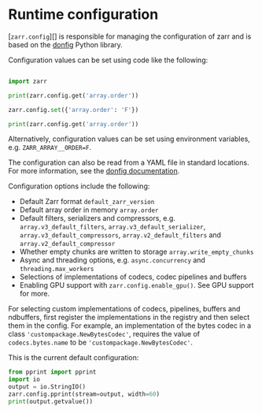 # Runtime configuration

[`zarr.config`][] is responsible for managing the configuration of zarr and
is based on the [donfig](https://github.com/pytroll/donfig) Python library.

Configuration values can be set using code like the following:

```python exec="true" session="config" source="above" result="ansi"

import zarr

print(zarr.config.get('array.order'))
```

```python exec="true" session="config" source="above" result="ansi"
zarr.config.set({'array.order': 'F'})

print(zarr.config.get('array.order'))
```

Alternatively, configuration values can be set using environment variables, e.g.
`ZARR_ARRAY__ORDER=F`.

The configuration can also be read from a YAML file in standard locations.
For more information, see the
[donfig documentation](https://donfig.readthedocs.io/en/latest/).

Configuration options include the following:

- Default Zarr format `default_zarr_version`
- Default array order in memory `array.order`
- Default filters, serializers and compressors, e.g. `array.v3_default_filters`, `array.v3_default_serializer`, `array.v3_default_compressors`, `array.v2_default_filters` and `array.v2_default_compressor`
- Whether empty chunks are written to storage `array.write_empty_chunks`
- Async and threading options, e.g. `async.concurrency` and `threading.max_workers`
- Selections of implementations of codecs, codec pipelines and buffers
- Enabling GPU support with `zarr.config.enable_gpu()`. See GPU support for more.

For selecting custom implementations of codecs, pipelines, buffers and ndbuffers,
first register the implementations in the registry and then select them in the config.
For example, an implementation of the bytes codec in a class `'custompackage.NewBytesCodec'`,
requires the value of `codecs.bytes.name` to be `'custompackage.NewBytesCodec'`.

This is the current default configuration:

```python exec="true" session="config" source="above" result="ansi"
from pprint import pprint
import io
output = io.StringIO()
zarr.config.pprint(stream=output, width=60)
print(output.getvalue())
```

